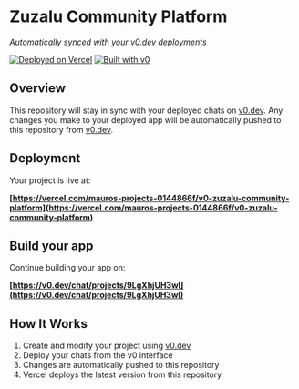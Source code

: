 # Zuzalu Community Platform

*Automatically synced with your [v0.dev](https://v0.dev) deployments*

[![Deployed on Vercel](https://img.shields.io/badge/Deployed%20on-Vercel-black?style=for-the-badge&logo=vercel)](https://vercel.com/mauros-projects-0144866f/v0-zuzalu-community-platform)
[![Built with v0](https://img.shields.io/badge/Built%20with-v0.dev-black?style=for-the-badge)](https://v0.dev/chat/projects/9LgXhjUH3wI)

## Overview

This repository will stay in sync with your deployed chats on [v0.dev](https://v0.dev).
Any changes you make to your deployed app will be automatically pushed to this repository from [v0.dev](https://v0.dev).

## Deployment

Your project is live at:

**[https://vercel.com/mauros-projects-0144866f/v0-zuzalu-community-platform](https://vercel.com/mauros-projects-0144866f/v0-zuzalu-community-platform)**

## Build your app

Continue building your app on:

**[https://v0.dev/chat/projects/9LgXhjUH3wI](https://v0.dev/chat/projects/9LgXhjUH3wI)**

## How It Works

1. Create and modify your project using [v0.dev](https://v0.dev)
2. Deploy your chats from the v0 interface
3. Changes are automatically pushed to this repository
4. Vercel deploys the latest version from this repository